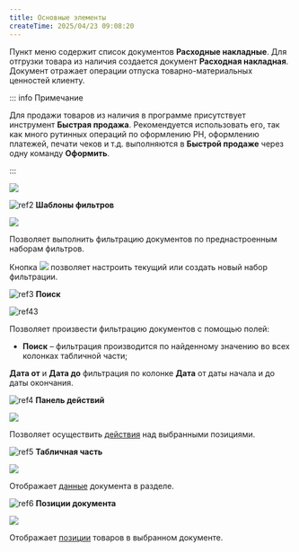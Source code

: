 ```yaml
---
title: Основные элементы
createTime: 2025/04/23 09:08:20
---
```

Пункт меню содержит список документов **Расходные накладные**. Для отгрузки товара из наличия создается документ **Расходная накладная**. Документ отражает операции отпуска товарно-материальных ценностей клиенту. 

::: info Примечание

Для продажи товаров из наличия в программе присутствует инструмент **Быстрая продажа**. Рекомендуется использовать его, так как много рутинных операций по оформлению РН, оформлению платежей, печати чеков и т.д. выполняются в **Быстрой продаже** через одну команду **Оформить**.

:::

![](Aspose.Words.83ab1c44-6b28-430a-a5f2-4d9e6ba1abd4.468.png)

![ref2](Aspose.Words.83ab1c44-6b28-430a-a5f2-4d9e6ba1abd4.004.png) **Шаблоны фильтров**

![](Aspose.Words.83ab1c44-6b28-430a-a5f2-4d9e6ba1abd4.469.png)

Позволяет выполнить фильтрацию документов по преднастроенным наборам фильтров.

Кнопка ![](Aspose.Words.83ab1c44-6b28-430a-a5f2-4d9e6ba1abd4.470.png) позволяет настроить текущий или создать новый набор фильтрации.

![ref3](Aspose.Words.83ab1c44-6b28-430a-a5f2-4d9e6ba1abd4.006.png) **Поиск**

![ref43](drex_raskhodnye_nakladnye_control_2.png)

Позволяет произвести фильтрацию документов с помощью полей:

- **Поиск** – фильтрация производится по найденному значению во всех колонках табличной части;

**Дата от** и **Дата до**  фильтрация по колонке **Дата** от даты начала и до даты окончания.

![ref4](Aspose.Words.83ab1c44-6b28-430a-a5f2-4d9e6ba1abd4.008.png) **Панель действий**

![](Aspose.Words.83ab1c44-6b28-430a-a5f2-4d9e6ba1abd4.472.png)

Позволяет осуществить [действия](#adca775a-afbb-4560-a924-896e1f11c4b6) над выбранными позициями.

![ref5](Aspose.Words.83ab1c44-6b28-430a-a5f2-4d9e6ba1abd4.010.png) **Табличная часть**

![](Aspose.Words.83ab1c44-6b28-430a-a5f2-4d9e6ba1abd4.473.png)

Отображает [данные](#f5062a81-8595-4b2f-b5ed-2477a40c1eb1) документа в разделе.

![ref6](Aspose.Words.83ab1c44-6b28-430a-a5f2-4d9e6ba1abd4.017.png) **Позиции документа**

![](Aspose.Words.83ab1c44-6b28-430a-a5f2-4d9e6ba1abd4.474.png)

Отображает [позиции](#f5062a81-8595-4b2f-b5ed-2477a40c1eb1) товаров в выбранном документе.